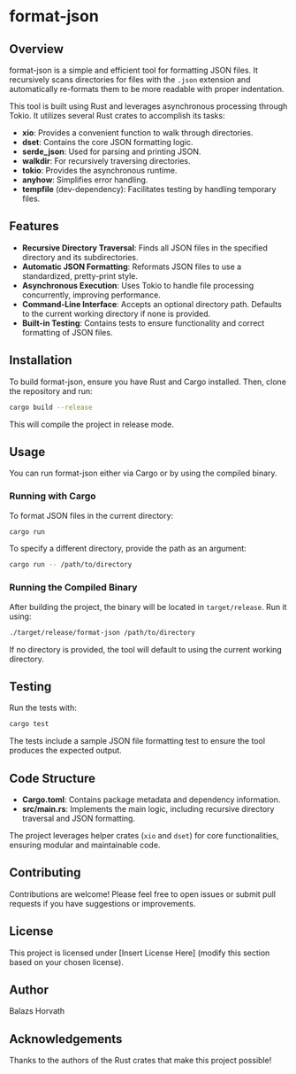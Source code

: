 # format-json

## Overview

format-json is a simple and efficient tool for formatting JSON files. It recursively scans directories for files with the `.json` extension and automatically re-formats them to be more readable with proper indentation.

This tool is built using Rust and leverages asynchronous processing through Tokio. It utilizes several Rust crates to accomplish its tasks:

- **xio**: Provides a convenient function to walk through directories.
- **dset**: Contains the core JSON formatting logic.
- **serde_json**: Used for parsing and printing JSON.
- **walkdir**: For recursively traversing directories.
- **tokio**: Provides the asynchronous runtime.
- **anyhow**: Simplifies error handling.
- **tempfile** (dev-dependency): Facilitates testing by handling temporary files.

## Features

- **Recursive Directory Traversal**: Finds all JSON files in the specified directory and its subdirectories.
- **Automatic JSON Formatting**: Reformats JSON files to use a standardized, pretty-print style.
- **Asynchronous Execution**: Uses Tokio to handle file processing concurrently, improving performance.
- **Command-Line Interface**: Accepts an optional directory path. Defaults to the current working directory if none is provided.
- **Built-in Testing**: Contains tests to ensure functionality and correct formatting of JSON files.

## Installation

To build format-json, ensure you have Rust and Cargo installed. Then, clone the repository and run:

```bash
cargo build --release
```

This will compile the project in release mode.

## Usage

You can run format-json either via Cargo or by using the compiled binary.

### Running with Cargo

To format JSON files in the current directory:

```bash
cargo run
```

To specify a different directory, provide the path as an argument:

```bash
cargo run -- /path/to/directory
```

### Running the Compiled Binary

After building the project, the binary will be located in `target/release`. Run it using:

```bash
./target/release/format-json /path/to/directory
```

If no directory is provided, the tool will default to using the current working directory.

## Testing

Run the tests with:

```bash
cargo test
```

The tests include a sample JSON file formatting test to ensure the tool produces the expected output.

## Code Structure

- **Cargo.toml**: Contains package metadata and dependency information.
- **src/main.rs**: Implements the main logic, including recursive directory traversal and JSON formatting.

The project leverages helper crates (`xio` and `dset`) for core functionalities, ensuring modular and maintainable code.

## Contributing

Contributions are welcome! Please feel free to open issues or submit pull requests if you have suggestions or improvements.

## License

This project is licensed under [Insert License Here] (modify this section based on your chosen license).

## Author

Balazs Horvath

## Acknowledgements

Thanks to the authors of the Rust crates that make this project possible!
